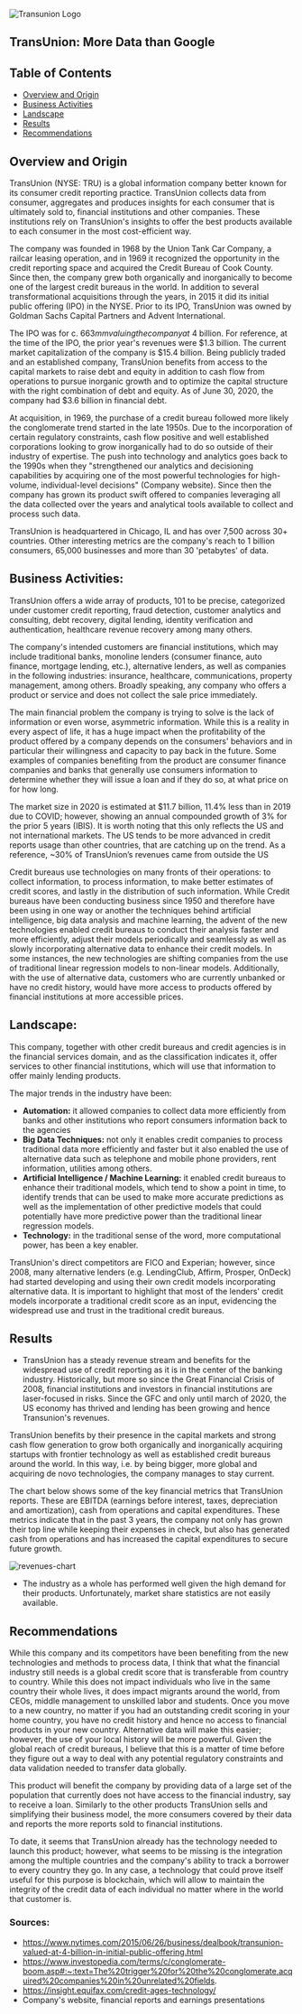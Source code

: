 ![Transunion Logo](../01-FinTech/support-files/TransUnion-Logo.png)
## TransUnion: More Data than Google  


## Table of Contents
* [Overview and Origin](#Overview-and-Origin)
* [Business Activities](#Business-Activities)
* [Landscape](#Landscape)
* [Results](#Results)
* [Recommendations](#Recommendations)

## Overview and Origin

 TransUnion (NYSE: TRU) is a global information company better known for its consumer credit reporting practice. TransUnion collects data from consumer, aggregates and produces insights for each consumer that is ultimately sold to, financial institutions and other companies. These institutions rely on TransUnion's insights to offer the best products available to each consumer in the most cost-efficient way.  

 The company was founded in 1968 by the Union Tank Car Company, a railcar leasing operation, and in 1969 it recognized the opportunity in the credit reporting space and acquired the Credit Bureau of Cook County. Since then, the company grew both organically and inorganically to become one of the largest credit bureaus in the world. In addition to several transformational acquisitions through the years, in 2015 it did its initial public offering (IPO) in the NYSE. Prior to its IPO, TransUnion was owned by Goldman Sachs Capital Partners and Advent International.

 The IPO was for c. $663mm valuing the company at ~$4 billion. For reference, at the time of the IPO, the prior year's revenues were $1.3 billion. The current market capitalization of the company is $15.4 billion. Being publicly traded and an established company, TransUnion benefits from access to the capital markets to raise debt and equity in addition to cash flow from operations to pursue inorganic growth and to optimize the capital structure with the right combination of debt and equity. As of June 30, 2020, the company had $3.6 billion in financial debt. 

 At acquisition, in 1969, the purchase of a credit bureau followed more likely the conglomerate trend started in the late 1950s. Due to the incorporation of certain regulatory constraints, cash flow positive and well established corporations looking to grow inorganically had to do so outside of their industry of expertise. The push into technology and analytics goes back to the 1990s when they "strengthened our analytics and decisioning capabilities by acquiring one of the most powerful technologies for high-volume, individual-level decisions" (Company website). Since then the company has grown its product swift offered to companies leveraging all the data collected over the years and analytical tools available to collect and process such data.  

 TransUnion is headquartered in Chicago, IL and has over 7,500 across 30+ countries. Other interesting metrics are the company's reach to 1 billion consumers, 65,000 businesses and more than 30 'petabytes' of data. 

## Business Activities:

 TransUnion offers a wide array of products, 101 to be precise, categorized under customer credit reporting, fraud detection, customer analytics and consulting, debt recovery, digital lending, identity verification and authentication, healthcare revenue recovery among many others. 

 The company's intended customers are financial institutions, which may include traditional banks, monoline lenders (consumer finance, auto finance, mortgage lending, etc.), alternative lenders, as well as companies in the following industries: insurance, healthcare, communications, property management, among others. Broadly speaking, any company who offers a product or service and does not collect the sale price immediately.

 The main financial problem the company is trying to solve is the lack of information or even worse, asymmetric information. While this is a reality in every aspect of life, it has a huge impact when the profitability of the product offered by a company depends on the consumers' behaviors and in particular their willingness and capacity to pay back in the future. Some examples of companies benefiting from the product are consumer finance companies and banks that generally use consumers information to determine whether they will issue a loan and if they do so, at what price on for how long. 

 The market size in 2020 is estimated at $11.7 billion, 11.4% less than in 2019 due to COVID; however, showing an annual compounded growth of 3% for the prior 5 years (IBIS). It is worth noting that this only reflects the US and not international markets. The US tends to be more advanced in credit reports usage than other countries, that are catching up on the trend. As a reference, ~30% of TransUnion’s revenues came from outside the US

 
 Credit bureaus use technologies on many fronts of their operations: to collect information, to process information, to make better estimates of credit scores, and lastly in the distribution of such information. While Credit bureaus have been conducting business since 1950 and therefore have been using in one way or another the techniques behind artificial intelligence, big data analysis and machine learning, the advent of the new technologies enabled credit bureaus to conduct their analysis faster and more efficiently, adjust their models periodically and seamlessly as well as slowly incorporating alternative data to enhance their credit models. In some instances, the new technologies are shifting companies from the use of traditional linear regression models to non-linear models. Additionally, with the use of alternative data, customers who are currently unbanked or have no credit history, would have more access to products offered by financial institutions at more accessible prices. 

## Landscape:


 This company, together with other credit bureaus and credit agencies is in the financial services domain, and as the classification indicates it, offer services to other financial institutions, which will use that information to offer mainly lending products.  

 The major trends in the industry have been: 
 * **Automation:** it allowed companies to collect data more efficiently from banks and other institutions who report consumers information back to the agencies
 * **Big Data Techniques:** not only it enables credit companies to process traditional data more efficiently and faster but it also enabled the use of alternative data such as telephone and mobile phone providers, rent information, utilities among others. 
 * **Artificial Intelligence / Machine Learning:** it enabled credit bureaus to enhance their traditional models, which tend to show a point in time, to identify trends that can be used to make more accurate predictions as well as the implementation of other predictive models that could potentially have more predictive power than the traditional linear regression models. 
 * **Technology:** in the traditional sense of the word, more computational power, has been a key enabler. 
 

 TransUnion's direct competitors are FICO and Experian; however, since 2008, many alternative lenders (e.g. LendingClub, Affirm, Prosper, OnDeck) had started developing and using their own credit models incorporating alternative data. It is important to highlight that most of the lenders' credit models incorporate a traditional credit score as an input, evidencing the widespread use and trust in the traditional credit bureaus.  


## Results

* TransUnion has a steady revenue stream and benefits for the widespread use of credit reporting as it is in the center of the banking industry. Historically, but more so since the Great Financial Crisis of 2008, financial institutions and investors in financial institutions are laser-focused in risks. Since the GFC and only until march of 2020, the US economy has thrived and lending has been growing and hence Transunion's revenues. 

TransUnion benefits by their presence in the capital markets and strong cash flow generation to grow both organically and inorganically acquiring startups with frontier technology as well as established credit bureaus around the world. In this way, i.e. by being bigger, more global and acquiring de novo technologies, the company manages to stay current. 

The chart below shows some of the key financial metrics that TransUnion reports. These are EBITDA (earnings before interest, taxes, depreciation and amortization), cash from operations and capital expenditures. These metrics indicate that in the past 3 years, the company not only has grown their top line while keeping their expenses in check, but also has generated cash from operations and has increased the capital expenditures to secure future growth. 

![revenues-chart](../01-FinTech/support-files/Keymetrics.png)

* The industry as a whole has performed well given the high demand for their products. Unfortunately, market share statistics are not easily available.  


## Recommendations

 While this company and its competitors have been benefiting from the new technologies and methods to process data, I think that what the financial industry still needs is a global credit score that is transferable from country to country. While this does not impact individuals who live in the same country their whole lives, it does impact migrants around the world, from CEOs, middle management to unskilled labor and students. Once you move to a new country, no matter if you had an outstanding credit scoring in your home country, you have no credit history and hence no access to financial products in your new country. Alternative data will make this easier; however, the use of your local history will be more powerful. Given the global reach of credit bureaus, I believe that this is a matter of time before they figure out a way to deal with any potential regulatory constraints and data validation needed to transfer data globally.  

 This product will benefit the company by providing data of a large set of the population that currently does not have access to the financial industry, say to receive a loan. Similarly to the other products TransUnion sells and simplifying their business model, the more consumers covered by their data and reports the more reports sold to financial institutions.

 To date, it seems that TransUnion already has the technology needed to launch this product; however, what seems to be missing is the integration among the multiple countries and the company's ability to track a borrower to every country they go. In any case, a technology that could prove itself useful for this purpose is blockchain, which will allow to maintain the integrity of the credit data of each individual no matter where in the world that customer is. 


### Sources: 
* https://www.nytimes.com/2015/06/26/business/dealbook/transunion-valued-at-4-billion-in-initial-public-offering.html
* https://www.investopedia.com/terms/c/conglomerate-boom.asp#:~:text=The%20trigger%20for%20the%20conglomerate,acquired%20companies%20in%20unrelated%20fields.
* https://insight.equifax.com/credit-ages-technology/
* Company's website, financial reports and earnings presentations

